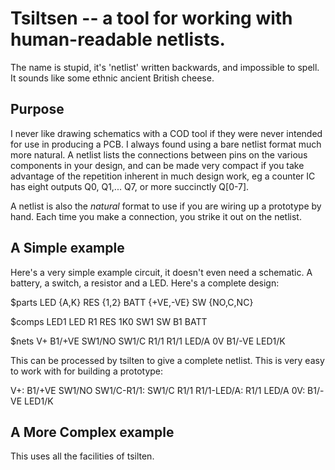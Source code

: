 # Tsiltsen -- a tool for working with human-readable netlists.

The name is stupid, it's 'netlist' written backwards, and impossible to spell. It sounds like some ethnic ancient British cheese.

## Purpose
I never like drawing schematics with a COD tool if they were never intended for use in producing a PCB. I always found using a bare netlist format much
more natural. A netlist lists the connections between pins on the various components in your design, and can be made very compact if you take advantage 
of the repetition inherent in much design work, eg a counter IC has eight outputs Q0, Q1,... Q7, or more succinctly Q[0-7].

A netlist is also the _natural_ format to use if you are wiring up a prototype by hand. Each time you make a connection, you strike it out on the netlist.

## A Simple example

Here's a very simple example circuit, it doesn't even need a schematic. A battery, a switch, a resistor and a LED. Here's a complete design:

$parts
LED
	{A,K}
RES
	{1,2}
BATT 
	{+VE,-VE}
SW
	{NO,C,NC}
	
$comps
LED1 	LED
R1		RES		1K0
SW1		SW
B1		BATT

$nets
V+			B1/+VE SW1/NO
			SW1/C R1/1
			R1/1 LED/A
0V			B1/-VE LED1/K

This can be processed by tsilten to give a complete netlist. This is very easy to work with for building a prototype:

V+:			B1/+VE SW1/NO
SW1/C-R1/1:	SW1/C R1/1
R1/1-LED/A:	R1/1 LED/A
0V:			B1/-VE LED1/K

## A More Complex example

This uses all the facilities of tsilten.